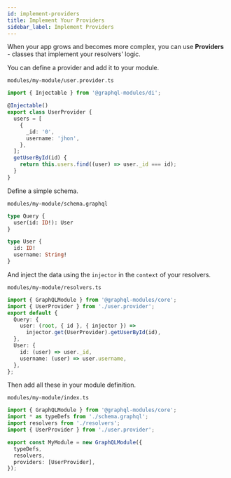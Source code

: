 ```yaml
---
id: implement-providers
title: Implement Your Providers
sidebar_label: Implement Providers
---
```


When your app grows and becomes more complex, you can use **Providers** - classes that implement your resolvers' logic.

You can define a provider and add it to your module.

`modules/my-module/user.provider.ts`

```typescript
import { Injectable } from '@graphql-modules/di';

@Injectable()
export class UserProvider {
  users = [
    {
      _id: '0',
      username: 'jhon',
    },
  ];
  getUserById(id) {
    return this.users.find((user) => user._id === id);
  }
}
```

Define a simple schema.

`modules/my-module/schema.graphql`

```graphql
type Query {
  user(id: ID!): User
}

type User {
  id: ID!
  username: String!
}
```

And inject the data using the `injector` in the `context` of your resolvers.

`modules/my-module/resolvers.ts`

```typescript
import { GraphQLModule } from '@graphql-modules/core';
import { UserProvider } from './user.provider';
export default {
  Query: {
    user: (root, { id }, { injector }) =>
      injector.get(UserProvider).getUserById(id),
  },
  User: {
    id: (user) => user._id,
    username: (user) => user.username,
  },
};
```

Then add all these in your module definition.

`modules/my-module/index.ts`

```typescript
import { GraphQLModule } from '@graphql-modules/core';
import * as typeDefs from './schema.graphql';
import resolvers from './resolvers';
import { UserProvider } from './user.provider';

export const MyModule = new GraphQLModule({
  typeDefs,
  resolvers,
  providers: [UserProvider],
});
```
